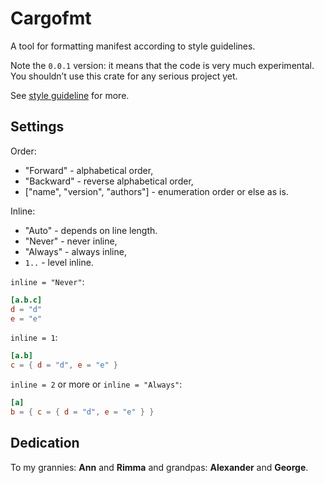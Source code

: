 # Cargofmt

A tool for formatting manifest according to style guidelines.

Note the `0.0.1` version: it means that the code is very much experimental. You
shouldn’t use this crate for any serious project yet.

See [style guideline](./STYLE_GUIDELINE.md) for more.

## Settings

Order:

- "Forward" - alphabetical order,
- "Backward" - reverse alphabetical order,
- ["name", "version", "authors"] - enumeration order or else as is.

Inline:

- "Auto" - depends on line length.
- "Never" - never inline,
- "Always" - always inline,
- `1..` - level inline.

`inline = "Never"`:

```toml
[a.b.c]
d = "d"
e = "e"
```

`inline = 1`:

```toml
[a.b]
c = { d = "d", e = "e" }
```

`inline = 2` or more or `inline = "Always"`:

```toml
[a]
b = { c = { d = "d", e = "e" } }
```

## Dedication

To my grannies: **Ann** and **Rimma** and grandpas: **Alexander** and
**George**.
